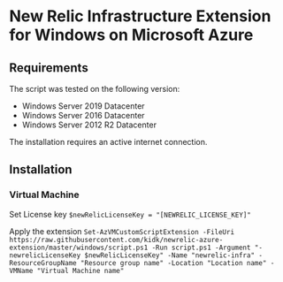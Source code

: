 # New Relic Infrastructure Extension for Windows on Microsoft Azure

## Requirements

The script was tested on the following version:
* Windows Server 2019 Datacenter
* Windows Server 2016 Datacenter
* Windows Server 2012 R2 Datacenter

The installation requires an active internet connection.

## Installation

### Virtual Machine

Set License key
`$newRelicLicenseKey = "[NEWRELIC_LICENSE_KEY]"`

Apply the extension
`Set-AzVMCustomScriptExtension -FileUri https://raw.githubusercontent.com/kidk/newrelic-azure-extension/master/windows/script.ps1 -Run script.ps1 -Argument "-newrelicLicenseKey $newRelicLicenseKey" -Name "newrelic-infra" -ResourceGroupName "Resource group name" -Location "Location name" -VMName "Virtual Machine name"`
